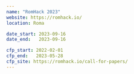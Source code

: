 ```yaml
---
name: "RomHack 2023"
website: https://romhack.io/
location: Roma

date_start: 2023-09-16
date_end:   2023-09-16

cfp_start: 2022-02-01 
cfp_end:   2023-05-28  
cfp_site: https://romhack.io/call-for-papers/
---
```

